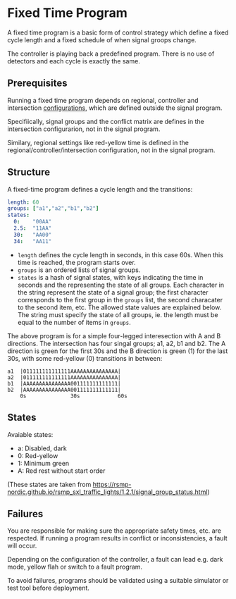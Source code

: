 # Fixed Time Program
A fixed time program is a basic form of control strategy which define a fixed cycle length and a fixed schedule of when signal groops change.

The controller is playing back a predefined program. There is no use of detectors and each cycle is exactly the same.

## Prerequisites
Running a fixed time program depends on regional, controller and intersection [configurations](configurations.md), which are defined outside the
signal program.

Specifiically, signal groups and the conflict matrix are defines in the intersection configurarion, not in the signal program.

Similary, regional settings like red-yellow time is defined in the regional/controller/intersection configuration, not in the signal program.

## Structure
A fixed-time program defines a cycle length and the transitions:

```yaml
length: 60
groups: ["a1","a2","b1","b2"]
states:
  0:    "00AA"
  2.5:  "11AA"
  30:   "AA00"
  34:   "AA11"
```

- `length` defines the cycle length in seconds, in this case 60s. When this time is reached, the program starts over.
- `groups` is an ordered lists of signal groups.
- `states` is a hash of signal states, with keys indicating the time in seconds and the representing the state of all groups.
  Each character in the string represent the state of a signal group;
  the first character corresponds to the first group in the `groups` list,
  the second characater to the second item, etc. The allowed state values are explained below.
  The string must specify the state of all groups, ie. the length must be equal to the number of items in `groups`.

The above program is for a simple four-legged interesection with A and B directions. The intersection has four singal groups; a1, a2, b1 and b2. The A direction is green for the first 30s and the B direction is green (1) for the last 30s, with some red-yellow (0) transitions in between:

```
a1  |011111111111111AAAAAAAAAAAAAAA|
a2  |011111111111111AAAAAAAAAAAAAAA|
b1  |AAAAAAAAAAAAAAA001111111111111|
b2  |AAAAAAAAAAAAAAA001111111111111|
    0s              30s            60s
```

## States
Avaiable states:

- a: Disabled, dark
- 0: Red-yellow
- 1: Minimum green
- A: Red rest without start order

(These states are taken from https://rsmp-nordic.github.io/rsmp_sxl_traffic_lights/1.2.1/signal_group_status.html)

## Failures
You are responsible for making sure the appropriate safety times, etc. are respected.
If running a program results in conflict or inconsistencies, a fault will occur.

Depending on the configuration of the controller, a fault can lead e.g. dark mode, yellow flah or switch to a fault program.

To avoid failures, programs should be validated using a suitable simulator or test tool before deployment.
